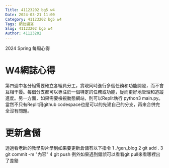 ```yaml
---
Title: 41123202 bg5 w4
Date: 2024-03-21 11:00
Category: 41123202 bg5 w4
Tags: 網誌編寫
Slug: 41123202 bg5 w4
Author: 41123202
---
```


2024 Spring 每周心得

<!-- PELICAN_END_SUMMARY -->

# W4網誌心得
第四週中各分組需要確立各組員分工，實現同時進行多個任務和功能開發，而不會互相干擾。每個分支都可以專注於一個特定的任務或功能，從而更好地管理和追蹤進度。另一方面，如果需要檢視動態網站，則可以Replit執行 python3 main.py。當然不只有Replit用github codespace也是可以的先建自己的分支，再來合併完全沒有問題。

# 更新倉儲
透過看老師的教學影片學到如果要更新倉儲有以下指令
1 ./gen_blog
2 git add .
3 git commit -m "內容"
4 git push
例外如果遇到錯誤可以看看git pull來看哪裡出了差錯